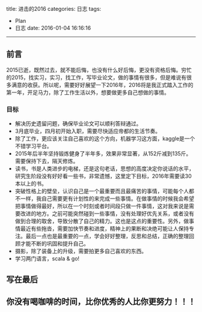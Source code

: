 title: 进击的2016
categories: 日志
tags: 
- Plan 
- 日志
date: 2016-01-04 16:16:16
---

前言
---
2015已逝，既然过去，就不能后悔，也没有什么好后悔，更没有资格后悔。穷忙的2015，找实习，实习，找工作，写毕业论文，做的事情有很多，但是难说有很多满意的收获。所以呢，需要好好展望一下2016年，2016将是我正式踏入工作的第一年，开足马力，除了工作生活以外，想要做更多自己想做的事情。

<!-- more -->
### 目标
- 解决历史遗留问题，确保毕业论文可以顺利答辩通过。
- 3月底毕业，四月初开始入职，需要尽快适应帝都的生活节奏。
- 除了工作，更应该关注自己喜欢的这个方向，机器学习这方面，kaggle是一个不错学习平台。
- 2015年后半年坚持锻炼健身了半年多，效果非常显著，从152斤减到135斤。需要保持下去，隔天修炼。
- 读书，书是人类进步的电梯，还是这句老话，思想的高度决定你说话的水平，研究生阶段没有好好看一些书，非常遗憾，这里定下目标，2016年需要读30本以上的书。
- 突破性格上的壁垒，认识自己是一个最重要而且最痛苦的事情，可能每个人都不一样，我自己需要更有计划性的来完成一些事情。在做事情的时候我会希望把事情做得最好，所以在一个时刻或者时间段只做一件事情，这对我来说是需要改进的地方。之前可能突然碰到一些事情，没有处理好优先关系，或者没有做到合理的取舍，导致分散了自己的精力。这也是这点的重要性。另外，做事情最近有些拖沓，需要加快节奏和进度，精神上的果断和决绝可能让人保持专注。最后一点也是最重要的一点，学会好好整理，反思和总结，正确的整理回顾才能不断的巩固和提升自己。
- 摄影，除了装备上的升级，需要拍更多自己喜欢的东西。
- 学习两门语言，scala & go!

写在最后
---
## 你没有喝咖啡的时间，比你优秀的人比你更努力！！！
